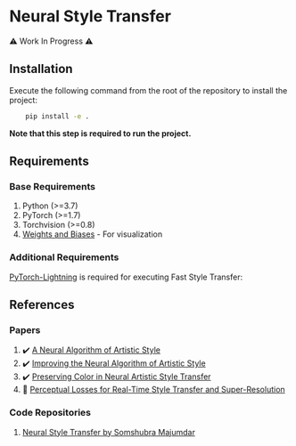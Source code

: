 # Neural Style Transfer

:warning: Work In Progress :warning:

## Installation

Execute the following command from the root of the repository to install the project:

```bash
    pip install -e .
```

**Note that this step is required to run the project.**

## Requirements

### Base Requirements

1. Python (>=3.7)
2. PyTorch (>=1.7)
3. Torchvision (>=0.8)
4. [Weights and Biases](https://github.com/wandb/client) - For visualization

### Additional Requirements

[PyTorch-Lightning](https://github.com/PyTorchLightning/pytorch-lightning) is required
for executing Fast Style Transfer:

## References

### Papers

1. :heavy_check_mark: [A Neural Algorithm of Artistic Style](https://arxiv.org/abs/1508.06576)
2. :heavy_check_mark: [Improving the Neural Algorithm of Artistic Style](https://arxiv.org/abs/1605.04603)
3. :heavy_check_mark: [Preserving Color in Neural Artistic Style Transfer](https://arxiv.org/abs/1606.05897)
4. :construction: [Perceptual Losses for Real-Time Style Transfer and Super-Resolution](https://arxiv.org/abs/1603.08155)

### Code Repositories

1. [Neural Style Transfer by Somshubra Majumdar](https://github.com/titu1994/Neural-Style-Transfer)
